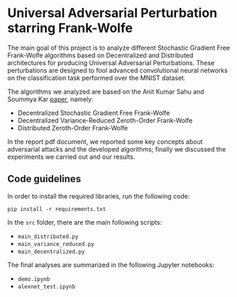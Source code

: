 # Universal Adversarial Perturbation starring Frank-Wolfe

The main goal of this project is to analyze different Stochastic Gradient Free Frank-Wolfe algorithms based on Decentralized and Distributed architectures for producing 
Universal Adversarial Perturbations. These perturbations are designed to fool advanced convolutional neural networks on
the classification task performed over the MNIST dataset.

The algorithms we analyzed are based on the Anit Kumar Sahu and Soummya Kar 
[paper](https://www.researchgate.net/publication/343733027_Decentralized_Zeroth-Order_Constrained_Stochastic_Optimization_Algorithms_Frank-Wolfe_and_Variants_With_Applications_to_Black-Box_Adversarial_Attacks), namely:
  - Decentralized Stochastic Gradient Free Frank-Wolfe
  - Decentralized Variance-Reduced Zeroth-Order Frank-Wolfe
  - Distributed Zeroth-Order Frank-Wolfe

In the report pdf document, we reported some key concepts about adversarial attacks and
the developed algorithms; finally we discussed the experiments we carried out and our results.

## Code guidelines
In order to install the required libraries, run the following code:

`pip install -r requirements.txt`

In the `src` folder, there are the main following scripts:

- `main_distributed.py`
- `main_variance_reduced.py`
- `main_decentralized.py`

The final analyses are summarized in the following Jupyter notebooks:
- `demo.ipynb`
- `alexnet_test.ipynb`



